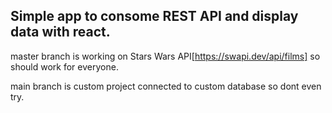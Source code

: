 ## Simple app to consome REST API and display data with react.

master branch is working on Stars Wars API[https://swapi.dev/api/films] so should work for everyone.

main branch is custom project connected to custom database so dont even try.
